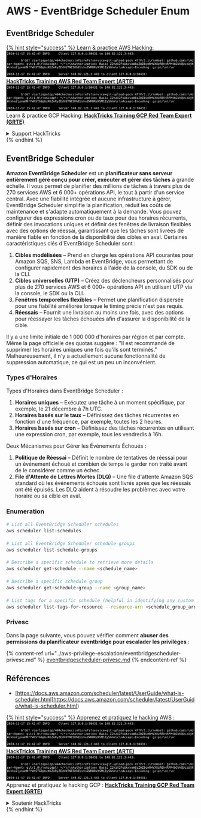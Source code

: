 # AWS - EventBridge Scheduler Enum

## EventBridge Scheduler

{% hint style="success" %}
Learn & practice AWS Hacking:<img src="../../../.gitbook/assets/image (1).png" alt="" data-size="line">[**HackTricks Training AWS Red Team Expert (ARTE)**](https://training.hacktricks.xyz/courses/arte)<img src="../../../.gitbook/assets/image (1).png" alt="" data-size="line">\
Learn & practice GCP Hacking: <img src="../../../.gitbook/assets/image (2).png" alt="" data-size="line">[**HackTricks Training GCP Red Team Expert (GRTE)**<img src="../../../.gitbook/assets/image (2).png" alt="" data-size="line">](https://training.hacktricks.xyz/courses/grte)

<details>

<summary>Support HackTricks</summary>

* Check the [**subscription plans**](https://github.com/sponsors/carlospolop)!
* **Join the** 💬 [**Discord group**](https://discord.gg/hRep4RUj7f) or the [**telegram group**](https://t.me/peass) or **follow** us on **Twitter** 🐦 [**@hacktricks\_live**](https://twitter.com/hacktricks\_live)**.**
* **Share hacking tricks by submitting PRs to the** [**HackTricks**](https://github.com/carlospolop/hacktricks) and [**HackTricks Cloud**](https://github.com/carlospolop/hacktricks-cloud) github repos.

</details>
{% endhint %}

## EventBridge Scheduler

**Amazon EventBridge Scheduler** est un **planificateur sans serveur entièrement géré conçu pour créer, exécuter et gérer des tâches** à grande échelle. Il vous permet de planifier des millions de tâches à travers plus de 270 services AWS et 6 000+ opérations API, le tout à partir d'un service central. Avec une fiabilité intégrée et aucune infrastructure à gérer, EventBridge Scheduler simplifie la planification, réduit les coûts de maintenance et s'adapte automatiquement à la demande. Vous pouvez configurer des expressions cron ou de taux pour des horaires récurrents, définir des invocations uniques et définir des fenêtres de livraison flexibles avec des options de réessai, garantissant que les tâches sont livrées de manière fiable en fonction de la disponibilité des cibles en aval. Certaines caractéristiques clés d'EventBridge Scheduler sont :

1. **Cibles modélisées** – Prend en charge les opérations API courantes pour Amazon SQS, SNS, Lambda et EventBridge, vous permettant de configurer rapidement des horaires à l'aide de la console, du SDK ou de la CLI.
2. **Cibles universelles (UTP)** – Créez des déclencheurs personnalisés pour plus de 270 services AWS et 6 000+ opérations API en utilisant UTP via la console, le SDK ou la CLI.
3. **Fenêtres temporelles flexibles** – Permet une planification dispersée pour une fiabilité améliorée lorsque le timing précis n'est pas requis.
4. **Réessais** – Fournit une livraison au moins une fois, avec des options pour réessayer les tâches échouées afin d'assurer la disponibilité de la cible.

Il y a une limite initiale de 1 000 000 d'horaires par région et par compte. Même la page officielle des quotas suggère : "Il est recommandé de supprimer les horaires uniques une fois qu'ils sont terminés." Malheureusement, il n'y a actuellement aucune fonctionnalité de suppression automatique, ce qui est un peu un inconvénient.

### Types d'Horaires
Types d'Horaires dans EventBridge Scheduler :

1. **Horaires uniques** – Exécutez une tâche à un moment spécifique, par exemple, le 21 décembre à 7h UTC.
2. **Horaires basés sur le taux** – Définissez des tâches récurrentes en fonction d'une fréquence, par exemple, toutes les 2 heures.
3. **Horaires basés sur cron** – Définissez des tâches récurrentes en utilisant une expression cron, par exemple, tous les vendredis à 16h.

Deux Mécanismes pour Gérer les Événements Échoués :
1. **Politique de Réessai** – Définit le nombre de tentatives de réessai pour un événement échoué et combien de temps le garder non traité avant de le considérer comme un échec.
2. **File d'Attente de Lettres Mortes (DLQ)** – Une file d'attente Amazon SQS standard où les événements échoués sont livrés après que les réessais ont été épuisés. Les DLQ aident à résoudre les problèmes avec votre horaire ou sa cible en aval.

### Enumeration
```bash
# List all EventBridge Scheduler schedules
aws scheduler list-schedules

# List all EventBridge Scheduler schedule groups
aws scheduler list-schedule-groups

# Describe a specific schedule to retrieve more details
aws scheduler get-schedule --name <schedule_name>

# Describe a specific schedule group
aws scheduler get-schedule-group --name <group_name>

# List tags for a specific schedule (helpful in identifying any custom tags or permissions)
aws scheduler list-tags-for-resource --resource-arn <schedule_group_arn>
```
### Privesc

Dans la page suivante, vous pouvez vérifier comment **abuser des permissions du planificateur eventbridge pour escalader les privilèges** :

{% content-ref url="../aws-privilege-escalation/eventbridgescheduler-privesc.md" %}
[eventbridgescheduler-privesc.md](../aws-privilege-escalation/eventbridgescheduler-privesc.md)
{% endcontent-ref %}


## Références

* [https://docs.aws.amazon.com/scheduler/latest/UserGuide/what-is-scheduler.html]https://docs.aws.amazon.com/scheduler/latest/UserGuide/what-is-scheduler.html)

{% hint style="success" %}
Apprenez et pratiquez le hacking AWS :<img src="../../../.gitbook/assets/image (1).png" alt="" data-size="line">[**HackTricks Training AWS Red Team Expert (ARTE)**](https://training.hacktricks.xyz/courses/arte)<img src="../../../.gitbook/assets/image (1).png" alt="" data-size="line">\
Apprenez et pratiquez le hacking GCP : <img src="../../../.gitbook/assets/image (2).png" alt="" data-size="line">[**HackTricks Training GCP Red Team Expert (GRTE)**<img src="../../../.gitbook/assets/image (2).png" alt="" data-size="line">](https://training.hacktricks.xyz/courses/grte)

<details>

<summary>Soutenir HackTricks</summary>

* Vérifiez les [**plans d'abonnement**](https://github.com/sponsors/carlospolop) !
* **Rejoignez le** 💬 [**groupe Discord**](https://discord.gg/hRep4RUj7f) ou le [**groupe telegram**](https://t.me/peass) ou **suivez** nous sur **Twitter** 🐦 [**@hacktricks\_live**](https://twitter.com/hacktricks\_live)**.**
* **Partagez des astuces de hacking en soumettant des PRs aux** [**HackTricks**](https://github.com/carlospolop/hacktricks) et [**HackTricks Cloud**](https://github.com/carlospolop/hacktricks-cloud) dépôts github.

</details>
{% endhint %}
